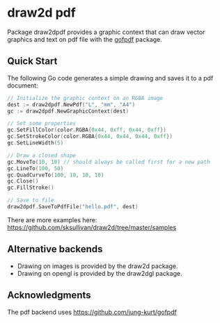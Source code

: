 draw2d pdf
==========

Package draw2dpdf provides a graphic context that can draw vector graphics and text on pdf file with the [gofpdf](https://github.com/jung-kurt/gofpdf) package.

Quick Start
-----------

The following Go code generates a simple drawing and saves it to a pdf document:
```go
// Initialize the graphic context on an RGBA image
dest := draw2dpdf.NewPdf("L", "mm", "A4")
gc := draw2dpdf.NewGraphicContext(dest)

// Set some properties
gc.SetFillColor(color.RGBA{0x44, 0xff, 0x44, 0xff})
gc.SetStrokeColor(color.RGBA{0x44, 0x44, 0x44, 0xff})
gc.SetLineWidth(5)

// Draw a closed shape
gc.MoveTo(10, 10) // should always be called first for a new path
gc.LineTo(100, 50)
gc.QuadCurveTo(100, 10, 10, 10)
gc.Close()
gc.FillStroke()

// Save to file
draw2dpdf.SaveToPdfFile("hello.pdf", dest)
```

There are more examples here: https://github.com/sksullivan/draw2d/tree/master/samples

Alternative backends
--------------------

- Drawing on images is provided by the draw2d package.
- Drawing on opengl is provided by the draw2dgl package.

Acknowledgments
---------------

The pdf backend uses https://github.com/jung-kurt/gofpdf
